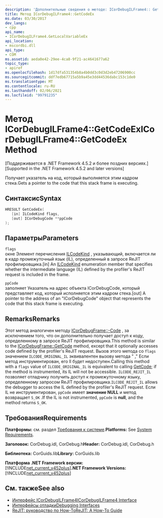 ```yaml
---
description: 'Дополнительные сведения о методе: ICorDebugILFrame4:: GetCodeEx'
title: Метод ICorDebugILFrame4::GetCodeEx
ms.date: 03/30/2017
dev_langs:
- cpp
api_name:
- ICorDebugILFrame4.GetLocalVariableEx
api_location:
- mscordbi.dll
api_type:
- COM
ms.assetid: aeda0e42-29ee-4ca8-9f21-ac4641677a62
topic_type:
- apiref
ms.openlocfilehash: 1d17dfa531354b8a4b0dd3c0d3d2eb47206900cc
ms.sourcegitcommit: ddf7edb67715a5b9a45e3dd44536dabc153c1de0
ms.translationtype: MT
ms.contentlocale: ru-RU
ms.lasthandoff: 02/06/2021
ms.locfileid: "99791235"
---
```

# <a name="icordebugilframe4getcodeex-method"></a><span data-ttu-id="4bb6c-103">Метод ICorDebugILFrame4::GetCodeEx</span><span class="sxs-lookup"><span data-stu-id="4bb6c-103">ICorDebugILFrame4::GetCodeEx Method</span></span>

<span data-ttu-id="4bb6c-104">[Поддерживается в .NET Framework 4.5.2 и более поздних версиях.]</span><span class="sxs-lookup"><span data-stu-id="4bb6c-104">[Supported in the .NET Framework 4.5.2 and later versions]</span></span>  
  
 <span data-ttu-id="4bb6c-105">Получает указатель на код, который выполняется этим кадром стека.</span><span class="sxs-lookup"><span data-stu-id="4bb6c-105">Gets a pointer to the code that this stack frame is executing.</span></span>  
  
## <a name="syntax"></a><span data-ttu-id="4bb6c-106">Синтаксис</span><span class="sxs-lookup"><span data-stu-id="4bb6c-106">Syntax</span></span>  
  
```cpp
HRESULT GetCodeEx(  
   [in] ILCodeKind flags,
   [out] ICorDebugCode **ppCode  
);  
```  
  
## <a name="parameters"></a><span data-ttu-id="4bb6c-107">Параметры</span><span class="sxs-lookup"><span data-stu-id="4bb6c-107">Parameters</span></span>  

 `flags`  
 <span data-ttu-id="4bb6c-108">окне Элемент перечисления [ILCodeKind](ilcodekind-enumeration.md) , указывающий, включается ли в кадр промежуточный язык (IL), определенный в запросе ReJIT профилировщика.</span><span class="sxs-lookup"><span data-stu-id="4bb6c-108">[in] An [ILCodeKind](ilcodekind-enumeration.md) enumeration member that specifies whether the intermediate language (IL) defined by the profiler's ReJIT request is included in the frame.</span></span>  
  
 `ppCode`  
 <span data-ttu-id="4bb6c-109">заполняет Указатель на адрес объекта ICorDebugCode, который представляет код, который исполняется этим кадром стека.</span><span class="sxs-lookup"><span data-stu-id="4bb6c-109">[out] A pointer to the address of an "ICorDebugCode" object that represents the code that this stack frame is executing.</span></span>  
  
## <a name="remarks"></a><span data-ttu-id="4bb6c-110">Remarks</span><span class="sxs-lookup"><span data-stu-id="4bb6c-110">Remarks</span></span>  

 <span data-ttu-id="4bb6c-111">Этот метод аналогичен методу [ICorDebugFrame::-Code](icordebugframe-getcode-method.md) , за исключением того, что он дополнительно получает доступ к коду, определенному в запросе ReJIT профилировщика.</span><span class="sxs-lookup"><span data-stu-id="4bb6c-111">This method is similar to the [ICorDebugFrame::GetCode](icordebugframe-getcode-method.md) method, except that it optionally accesses code defined by the profiler's ReJIT request.</span></span> <span data-ttu-id="4bb6c-112">Вызов этого метода со `flags` значением `ILCODE_ORIGINAL_IL` эквивалентен вызову метода " [.](icordebugframe-getcode-method.md)" Если метод инструментирован, его Il будет недоступен.</span><span class="sxs-lookup"><span data-stu-id="4bb6c-112">Calling this method with a `flags` value of `ILCODE_ORIGINAL_IL` is equivalent to calling [GetCode](icordebugframe-getcode-method.md); if the method is instrumented, its IL will not be accessible.</span></span> <span data-ttu-id="4bb6c-113">`ILCODE_REJIT_IL` позволяет отладчику получить доступ к промежуточному языку, определенному запросом ReJIT профилировщика.</span><span class="sxs-lookup"><span data-stu-id="4bb6c-113">`ILCODE_REJIT_IL` allows the debugger to access the IL defined by the profiler's ReJIT request.</span></span> <span data-ttu-id="4bb6c-114">Если IL не инструментирован, `ppCode` имеет **значение NULL** и метод возвращает `S_OK` .</span><span class="sxs-lookup"><span data-stu-id="4bb6c-114">If the IL is not instrumented, `ppCode` is **null**, and the method returns `S_OK`.</span></span>  
  
## <a name="requirements"></a><span data-ttu-id="4bb6c-115">Требования</span><span class="sxs-lookup"><span data-stu-id="4bb6c-115">Requirements</span></span>  

 <span data-ttu-id="4bb6c-116">**Платформы:** см. раздел [Требования к системе](../../get-started/system-requirements.md).</span><span class="sxs-lookup"><span data-stu-id="4bb6c-116">**Platforms:** See [System Requirements](../../get-started/system-requirements.md).</span></span>  
  
 <span data-ttu-id="4bb6c-117">**Заголовок:** CorDebug.idl, CorDebug.h</span><span class="sxs-lookup"><span data-stu-id="4bb6c-117">**Header:** CorDebug.idl, CorDebug.h</span></span>  
  
 <span data-ttu-id="4bb6c-118">**Библиотека:** CorGuids.lib</span><span class="sxs-lookup"><span data-stu-id="4bb6c-118">**Library:** CorGuids.lib</span></span>  
  
 <span data-ttu-id="4bb6c-119">**Платформа .NET Framework версии:**[!INCLUDE[net_current_v452plus](../../../../includes/net-current-v452plus-md.md)]</span><span class="sxs-lookup"><span data-stu-id="4bb6c-119">**.NET Framework Versions:** [!INCLUDE[net_current_v452plus](../../../../includes/net-current-v452plus-md.md)]</span></span>  
  
## <a name="see-also"></a><span data-ttu-id="4bb6c-120">См. также</span><span class="sxs-lookup"><span data-stu-id="4bb6c-120">See also</span></span>

- [<span data-ttu-id="4bb6c-121">Интерфейс ICorDebugILFrame4</span><span class="sxs-lookup"><span data-stu-id="4bb6c-121">ICorDebugILFrame4 Interface</span></span>](icordebugilframe4-interface.md)
- [<span data-ttu-id="4bb6c-122">Интерфейсы отладки</span><span class="sxs-lookup"><span data-stu-id="4bb6c-122">Debugging Interfaces</span></span>](debugging-interfaces.md)
- [<span data-ttu-id="4bb6c-123">ReJIT: руководство по How-To</span><span class="sxs-lookup"><span data-stu-id="4bb6c-123">ReJIT: A How-To Guide</span></span>](/archive/blogs/davbr/rejit-a-how-to-guide)
